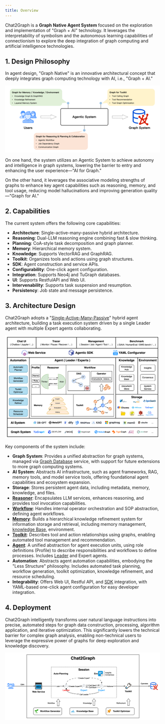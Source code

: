 ```yaml
---
title: Overview
---
```


Chat2Graph is a **Graph Native Agent System** focused on the exploration and implementation of "Graph + AI" technology. It leverages the interpretability of symbolism and the autonomous learning capabilities of connectionism to explore the deep integration of graph computing and artificial intelligence technologies.

## 1. Design Philosophy

In agent design, "Graph Native" is an innovative architectural concept that deeply integrates graph computing technology with AI, i.e., "Graph + AI."

![](../../asset/image/arch-design.png)

On one hand, the system utilizes an Agentic System to achieve autonomy and intelligence in graph systems, lowering the barrier to entry and enhancing the user experience—"AI for Graph."

On the other hand, it leverages the associative modeling strengths of graphs to enhance key agent capabilities such as reasoning, memory, and tool usage, reducing model hallucinations and improving generation quality—"Graph for AI."

## 2. Capabilities

The current system offers the following core capabilities:

* **Architecture**: Single-active-many-passive hybrid architecture.
* **Reasoning**: Dual-LLM reasoning engine combining fast & slow thinking.
* **Planning**: CoA-style task decomposition and graph planner.
* **Memory**: Hierarchical memory system.
* **Knowledge**: Supports VectorRAG and GraphRAG.
* **Toolkit**: Organizes tools and actions using graph structures.
* **SDK**: Agent construction and service APIs.
* **Configurability**: One-click agent configuration.
* **Integration**: Supports Neo4j and TuGraph databases.
* **UI**: Supports RestfulAPI and Web UI.
* **Intervenability**: Supports task suspension and resumption.
* **Persistency**: Job state and message persistence.

## 3. Architecture Design

Chat2Graph adopts a "[Single-Active-Many-Passive](https://arxiv.org/abs/2409.11393)" hybrid agent architecture, building a task execution system driven by a single Leader agent with multiple Expert agents collaborating.

![](../../asset/image/arch.png)

Key components of the system include:

* **Graph System**: Provides a unified abstraction for graph systems, managed via [Graph Database](../cookbook/graphdb.md) service, with support for future extensions to more graph computing systems.
* **AI System**: Abstracts AI infrastructure, such as agent frameworks, RAG, memory tools, and model service tools, offering foundational agent capabilities and ecosystem expansion.
* **Storage**: Stores persistent agent data, including metadata, memory, knowledge, and files.
* **[Reasoner](reasoner.md)**: Encapsulates LLM services, enhances reasoning, and provides tool invocation capabilities.
* **[Workflow](workflow.md)**: Handles internal operator orchestration and SOP abstraction, defining agent workflows.
* **[Memory](memory.md)**: Builds a hierarchical knowledge refinement system for information storage and retrieval, including memory management, [knowledge Base](../cookbook/knowledgebase.md), environment.
* **[Toolkit](toolkit.md)**: Describes tool and action relationships using graphs, enabling automated tool management and recommendation.
* **[Agent](agent.md)**: A unified abstraction for agent execution units, using role definitions (Profile) to describe responsibilities and workflows to define processes. Includes [Leader](leader.md) and Expert agents.
* **Automation**: Abstracts agent automation capabilities, embodying the "Less Structure" philosophy. Includes automated task planning, workflow generation, toolkit optimization, knowledge refinement, and resource scheduling.
* **Integrability**: Offers Web UI, Restful API, and [SDK](sdk.md) integration, with YAML-based one-click agent configuration for easy developer integration.

## 4. Deployment

Chat2Graph intelligently transforms user natural language instructions into precise, automated steps for graph data construction, processing, algorithm application, and iterative optimization. This significantly lowers the technical barrier for complex graph analysis, enabling non-technical users to leverage the expressive power of graphs for deep exploration and knowledge discovery.

![](../../asset/image/arch-deploy.png)
